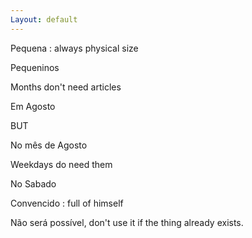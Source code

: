 ```yaml
---
Layout: default
---
```


Pequena : always physical size

Pequeninos 


Months don't need articles

Em Agosto

BUT

No mês de Agosto 

Weekdays do need them

No Sabado

Convencido : full of himself



Não será possível, don't use it if the thing already exists.